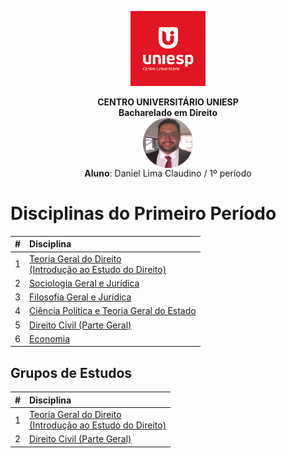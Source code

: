 <div align="center">

<p align="center"><img height="120" src="../figuras/LOGO_UNIESP.png"> </p>

<p align="center"><b>CENTRO UNIVERSITÁRIO UNIESP</b><br>
<b>Bacharelado em Direito</b><br>
<img align="center" src="../figuras/FOTO_PERFIL_DANIEL_CLAUDINO_2023.png" width="80"><br>
<b>Aluno</b>: Daniel Lima Claudino / 1º período<br>
 </p>
</div>

# Disciplinas do Primeiro Período

|#|Disciplina|
|:---:|:---|
|1|[Teoria Geral do Direito<br>(Introdução ao Estudo do Direito)](./teoria-do-direito/README.md)|
|2|[Sociologia Geral e Jurídica](./sociologia-geral-e-juridica/README.md)|
|3|[Filosofia Geral e Jurídica](./filosofia-geral-e-juridica/README.md)|
|4|[Ciência Política e Teoria Geral do Estado](./ciencia-politica/README.md)|
|5|[Direito Civil (Parte Geral)](./direito-civil-parte-geral/README.md)|
|6|[Economia](./economia/README.md)|

## Grupos de Estudos

|#|Disciplina|
|:---:|:---|
|1|[Teoria Geral do Direito<br>(Introdução ao Estudo do Direito)](./grupo-de-estudos/teoria-do-direito/README.md)|
|2|[Direito Civil (Parte Geral)](./grupo-de-estudos/direito-divil-parte-geral/README.md)|

